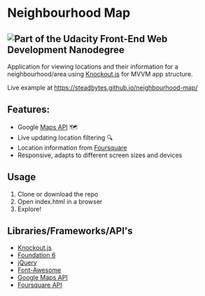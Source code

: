 # Neighbourhood Map
![Part of the Udacity Front-End Web Development Nanodegree](https://img.shields.io/badge/Udacity-Front--End%20Web%20Developer%20Nanodegree-02b3e4.svg)
----------------------------
Application for viewing locations and their information for a neighbourhood/area using [Knockout.js](http://knockoutjs.com/index.html) for  MVVM app structure.

Live example at https://steadbytes.github.io/neighbourhood-map/

## Features:
* Google [Maps API](https://developers.google.com/maps/) 🗺
* Live updating location filtering :mag:
* Location information from [Foursquare](https://foursquare.com/)
* Responsive, adapts to different screen sizes and devices

## Usage
1. Clone or download the repo
2. Open index.html in a browser
3. Explore!

## Libraries/Frameworks/API's
* [Knockout.js](http://knockoutjs.com/index.html)
* [Foundation 6](http://foundation.zurb.com/)
* [jQuery](https://jquery.com/)
* [Font-Awesome](http://fontawesome.io)
* [Google Maps API](https://developers.google.com/maps/)
* [Foursquare API](https://developer.foursquare.com/)
